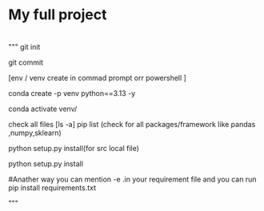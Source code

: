 # My full project

#
"""
git init 

git commit


[env / venv create in commad prompt orr powershell ]

conda create -p venv python==3.13 -y

conda activate venv/


check all files [ls -a]
pip list (check for all packages/framework like pandas ,numpy,sklearn)

python setup.py install(for src local file)

python setup.py install

#Anather way you can mention -e .in your requirement file and you can run 
pip install requirements.txt






"""